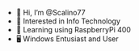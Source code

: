 - 👋 Hi, I’m @Scalino77
- 👀 Interested in Info Technology
- 🍓 Learning using RaspberryPi 400
- 🖥️ Windows Entusiast and User

<!---
Scalino77/Scalino77 is a ✨ special ✨ repository because its `README.md` (this file) appears on your GitHub profile.
You can click the Preview link to take a look at your changes.
--->
